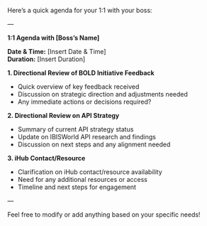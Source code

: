 Here’s a quick agenda for your 1:1 with your boss:

—

**1:1 Agenda with [Boss’s Name]**

**Date & Time:** [Insert Date & Time]  
**Duration:** [Insert Duration]  

**1. Directional Review of BOLD Initiative Feedback**  
   - Quick overview of key feedback received  
   - Discussion on strategic direction and adjustments needed  
   - Any immediate actions or decisions required?

**2. Directional Review on API Strategy**  
   - Summary of current API strategy status  
   - Update on IBISWorld API research and findings  
   - Discussion on next steps and any alignment needed  

**3. iHub Contact/Resource**  
   - Clarification on iHub contact/resource availability  
   - Need for any additional resources or access  
   - Timeline and next steps for engagement  

—

Feel free to modify or add anything based on your specific needs!
